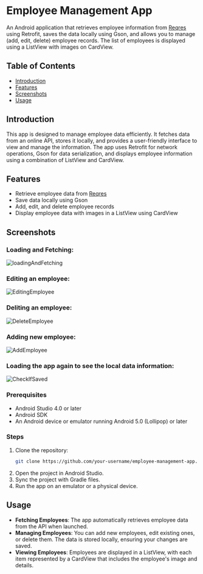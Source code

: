 # Employee Management App

An Android application that retrieves employee information from [Reqres](https://reqres.in/) using Retrofit, saves the data locally using Gson, and allows you to manage (add, edit, delete) employee records. The list of employees is displayed using a ListView with images on CardView.

## Table of Contents

- [Introduction](#introduction)
- [Features](#features)
- [Screenshots](#screenshots)
- [Usage](#usage)

## Introduction

This app is designed to manage employee data efficiently. It fetches data from an online API, stores it locally, and provides a user-friendly interface to view and manage the information. The app uses Retrofit for network operations, Gson for data serialization, and displays employee information using a combination of ListView and CardView.

## Features

- Retrieve employee data from [Reqres](https://reqres.in/)
- Save data locally using Gson
- Add, edit, and delete employee records
- Display employee data with images in a ListView using CardView

## Screenshots

### Loading and Fetching:

![loadingAndFetching](https://github.com/user-attachments/assets/eecd37bd-e44a-4b4b-a233-cf7b8734fa8a)

### Editing an employee:

![EditingEmployee](https://github.com/user-attachments/assets/1ee94a76-0ebd-4faa-9e36-a653c2a1cd1a)

### Deliting an employee:

![DeleteEmployee](https://github.com/user-attachments/assets/ddd69423-b71d-4c83-986c-470987da42a4)

### Adding new employee:

![AddEmployee](https://github.com/user-attachments/assets/791abe67-2475-4a35-8484-7f5c65981c50)

### Loading the app again to see the local data information: 

![CheckIfSaved](https://github.com/user-attachments/assets/6cfb8e3b-e1a4-4f9c-95d6-17a55ef469e9)


### Prerequisites

- Android Studio 4.0 or later
- Android SDK
- An Android device or emulator running Android 5.0 (Lollipop) or later

### Steps

1. Clone the repository:
    ```bash
    git clone https://github.com/your-username/employee-management-app.git 
    ```
2. Open the project in Android Studio.
3. Sync the project with Gradle files.
4. Run the app on an emulator or a physical device.

## Usage

- **Fetching Employees**: The app automatically retrieves employee data from the API when launched.
- **Managing Employees**: You can add new employees, edit existing ones, or delete them. The data is stored locally, ensuring your changes are saved.
- **Viewing Employees**: Employees are displayed in a ListView, with each item represented by a CardView that includes the employee's image and details.



